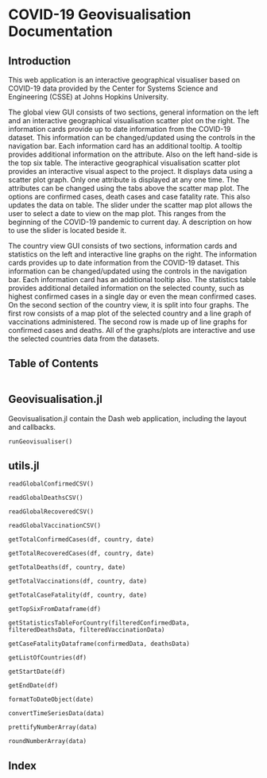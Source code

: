 # COVID-19 Geovisualisation Documentation

## Introduction
This web application is an interactive geographical visualiser based on COVID-19 data provided by the Center for Systems Science and Engineering (CSSE) at Johns Hopkins University.

The global view GUI consists of two sections, general information on the left and an interactive geographical visualisation scatter plot on the right. The information cards provide up to date information from the COVID-19 dataset. This information can be changed/updated using the controls in the navigation bar. Each information card has an additional tooltip. A tooltip provides additional information on the attribute. Also on the left hand-side is the top six table. The interactive geographical visualisation scatter plot provides an interactive visual aspect to the project. It displays data using a scatter plot graph. Only one attribute is displayed at any one time. The attributes can be changed using the tabs above the scatter map plot. The options are confirmed cases, death cases and case fatality rate. This also updates the data on table. The slider under the scatter map plot allows the user to select a date to view on the map plot. This ranges from the beginning of the COVID-19 pandemic to current day. A description on how to use the slider is located beside it.

The country view GUI consists of two sections, information cards and statistics on the left and interactive line graphs on the right. The information cards provides up to date information from the COVID-19 dataset. This information can be changed/updated using the controls in the navigation bar. Each information card has an additional tooltip also. The statistics table provides additional detailed information on the selected county, such as highest confirmed cases in a single day or even the mean confirmed cases. On the second section of the country view, it is split into four graphs. The first row consists of a map plot of the selected country and a line graph of vaccinations administered. The second row is made up of line graphs for confirmed cases and deaths. All of the graphs/plots are interactive and use the selected countries data from the datasets. 

## Table of Contents

```@contents
```

## Geovisualisation.jl

Geovisualisation.jl contain the Dash web application, including the layout and callbacks.

```@docs
runGeovisualiser()
```

## utils.jl

```@docs
readGlobalConfirmedCSV()
```

```@docs
readGlobalDeathsCSV()
```

```@docs
readGlobalRecoveredCSV()
```

```@docs
readGlobalVaccinationCSV()
```

```@docs
getTotalConfirmedCases(df, country, date)
```

```@docs
getTotalRecoveredCases(df, country, date)
```

```@docs
getTotalDeaths(df, country, date)
```

```@docs
getTotalVaccinations(df, country, date)
```

```@docs
getTotalCaseFatality(df, country, date)
```

```@docs
getTopSixFromDataframe(df)
```

```@docs
getStatisticsTableForCountry(filteredConfirmedData, filteredDeathsData, filteredVaccinationData)
```

```@docs
getCaseFatalityDataframe(confirmedData, deathsData)
```

```@docs
getListOfCountries(df)
```

```@docs
getStartDate(df)
```

```@docs
getEndDate(df)
```

```@docs
formatToDateObject(date)
```

```@docs
convertTimeSeriesData(data)
```

```@docs
prettifyNumberArray(data)
```

```@docs
roundNumberArray(data)
```

## Index

```@index
```